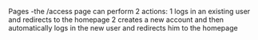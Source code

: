 Pages
-the /access page can perform 2 actions:
1 logs in an existing user and redirects to the homepage
2 creates a new account and then automatically logs in the new user and redirects him to the homepage
